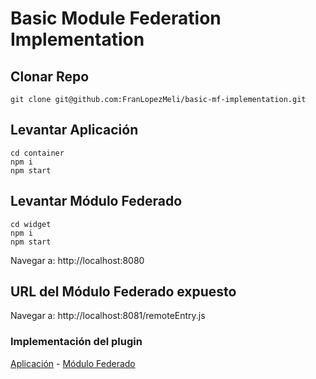 # Basic Module Federation Implementation

## Clonar Repo

```
git clone git@github.com:FranLopezMeli/basic-mf-implementation.git
```
## Levantar Aplicación
```
cd container
npm i
npm start
```
## Levantar Módulo Federado
```
cd widget
npm i
npm start
```

Navegar a: http://localhost:8080

## URL del Módulo Federado expuesto
Navegar a: http://localhost:8081/remoteEntry.js

### Implementación del plugin

[Aplicación](https://github.com/FranLopezMeli/basic-mf-implementation/blob/main/container/config/webpack.dev.js#L15) - 
[Módulo Federado](https://github.com/FranLopezMeli/basic-mf-implementation/blob/main/widget/config/webpack.dev.js#L15)
